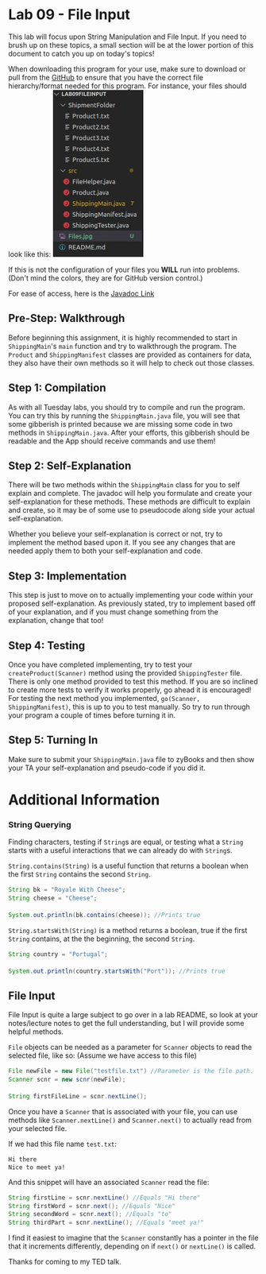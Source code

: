 # Lab 09 - File Input
This lab will focus upon String Manipulation and File Input. If you need to brush up on these topics, a small section will be at the lower portion of this document to catch you up on today's topics!

When downloading this program for your use, make sure to download or pull from the [GitHub](https://github.com/CSU-CompSci-CS162/Lab05Files) to ensure that you have the correct file hierarchy/format needed for this program. For instance, your files should look like this: ![Files](./Files.jpg "Files") 

If this is not the configuration of your files you **WILL** run into problems.
(Don't mind the colors, they are for GitHub version control.)

For ease of access, here is the [Javadoc Link](https://csu-cs162.github.io/Lab05Files/package-summary.html)

## Pre-Step: Walkthrough
Before beginning this assignment, it is highly recommended to start in `ShippingMain`'s `main` function and try to walkthrough the program. The `Product` and `ShippingManifest` classes are provided as containers for data, they also have their own methods so it will help to check out those classes.

## Step 1: Compilation
As with all Tuesday labs, you should try to compile and run the program. You can try this by running the `ShippingMain.java` file, you will see that some gibberish is printed because we are missing some code in two methods in `ShippingMain.java`. After your efforts, this gibberish should be readable and the App should receive commands and use them!

## Step 2: Self-Explanation
There will be two methods within the `ShippingMain` class for you to self explain and complete. The javadoc will help you formulate and create your self-explanation for these methods. These methods are difficult to explain and create, so it may be of some use to pseudocode along side your actual self-explanation.

Whether you believe your self-explanation is correct or not, try to implement the method based upon it. If you see any changes that are needed apply them to both your self-explanation and code.

## Step 3: Implementation
This step is just to move on to actually implementing your code within your proposed self-explanation. As previously stated, try to implement based off of your explanation, and if you must change something from the explanation, change that too!

## Step 4: Testing
Once you have completed implementing, try to test your `createProduct(Scanner)` method using the provided `ShippingTester` file. There is only one method provided to test this method. If you are so inclined to create more tests to verify it works properly, go ahead it is encouraged!
For testing the next method you implemented, `go(Scanner, ShippingManifest)`, this is up to you to test manually. So try to run through your program a couple of times before turning it in.

## Step 5: Turning In
Make sure to submit your `ShippingMain.java` file to zyBooks and then show your TA your self-explanation and pseudo-code if you did it. 

# Additional Information
### String Querying
Finding characters, testing if `String`s are equal, or testing what a `String` starts with a useful interactions that we can already do with `String`s.

`String.contains(String)` is a useful function that returns a boolean when the first `String` contains the second `String`.
``` java
String bk = "Royale With Cheese";
String cheese = "Cheese";

System.out.println(bk.contains(cheese)); //Prints true
```

`String.startsWith(String)` is a method returns a boolean, true if the first `String` contains, at the the beginning, the second `String`.
``` java
String country = "Portugal";

System.out.println(country.startsWith("Port")); //Prints true
```

## File Input
File Input is quite a large subject to go over in a lab README, so look at your notes/lecture notes to get the full understanding, but I will provide some helpful methods.

`File` objects can be needed as a parameter for `Scanner` objects to read the selected file, like so: (Assume we have access to this file)
``` java
File newFile = new File("testfile.txt") //Parameter is the file path.
Scanner scnr = new scnr(newFile);

String firstFileLine = scnr.nextLine();
```

Once you have a `Scanner` that is associated with your file, you can use methods like `Scanner.nextLine()` and `Scanner.next()` to actually read from your selected file.

If we had this file name `test.txt`:
```
Hi there
Nice to meet ya!
```
And this snippet will have an associated `Scanner` read the file:
``` java
String firstLine = scnr.nextLine() //Equals "Hi there"
String firstWord = scnr.next(); //Equals "Nice"
String secondWord = scnr.next(); //Equals "to"
String thirdPart = scnr.nextLine(); //Equals "meet ya!"
```
I find it easiest to imagine that the `Scanner` constantly has a pointer in the file that it increments differently, depending on if `next()` or `nextLine()` is called.

Thanks for coming to my TED talk.
